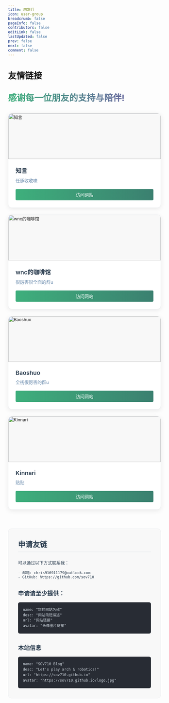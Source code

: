 ```yaml
---
title: 朋友们
icon: user-group
breadcrumb: false
pageInfo: false
contributors: false
editLink: false
lastUpdated: false
prev: false
next: false
comment: false
---
```

# 友情链接

<div class="friend-title">感谢每一位朋友的支持与陪伴!</div>

<div class="friend-links-container">
  <div class="friend-card">
    <div class="friend-card-cover">
      <img src="/friends/ljq.png" alt="知言" />
    </div>
    <div class="friend-card-content">
      <div class="friend-name">知言</div>
      <div class="friend-desc">任豚收收味</div>
      <a href="https://timlin15.github.io/" target="_blank" class="friend-link">访问网站</a>
    </div>
  </div>

  <div class="friend-card">
    <div class="friend-card-cover">
      <img src="/friends/wnc.jpg" alt="wnc的咖啡馆" />
    </div>
    <div class="friend-card-content">
      <div class="friend-name">wnc的咖啡馆</div>
      <div class="friend-desc">很厉害很全面的群u</div>
      <a href="https://wncfht.github.io/notes/" target="_blank" class="friend-link">访问网站</a>
    </div>
  </div>

  <div class="friend-card">
    <div class="friend-card-cover">
      <img src="/friends/baoshuo.jpg" alt="Baoshuo" />
    </div>
    <div class="friend-card-content">
      <div class="friend-name">Baoshuo</div>
      <div class="friend-desc">全栈很厉害的群u</div>
      <a href="https://baoshuo.ren/" target="_blank" class="friend-link">访问网站</a>
    </div>
  </div>

  <div class="friend-card">
    <div class="friend-card-cover">
      <img src="/friends/kinnari.jpg" alt="Kinnari" />
    </div>
    <div class="friend-card-content">
      <div class="friend-name">Kinnari</div>
      <div class="friend-desc">贴贴</div>
      <a href="https://kinnariyamamatanha.github.io/" target="_blank" class="friend-link">访问网站</a>
    </div>
  </div>

</div>

<div class="apply-container">
  <div class="apply-title">申请友链</div>
  <div class="apply-desc">
    可以通过以下方式联系我：

    - 邮箱: chris916911179@outlook.com
    - GitHub: https://github.com/sov710

</div>

<div class="apply-info">
    <div class="apply-info-title">申请请至少提供：</div>
    <div class="apply-info-content">
      <pre><code>name: "您的网站名称"
desc: "网站简短描述"
url: "网站链接"
avatar: "头像图片链接"</code></pre>
    </div>
  </div>

<div class="apply-info">
    <div class="apply-info-title">本站信息</div>
    <div class="apply-info-content">
      <pre><code>name: "SOV710 Blog"
desc: "Let's play arch & robotics!"
url: "https://sov710.github.io"
avatar: "https://sov710.github.io/logo.jpg"</code></pre>
    </div>
  </div>
</div>

<style>
.friend-title {
  font-size: 1.8rem;
  font-weight: bold;
  margin: 2rem 0;
  background-image: linear-gradient(to right, var(--theme-color, #3eaf7c), #6d4ea3);
  -webkit-background-clip: text;
  color: transparent;
}

.friend-links-container {
  display: grid;
  grid-template-columns: repeat(auto-fill, minmax(300px, 1fr));
  gap: 1.5rem;
  margin: 2rem 0;
}

.friend-card {
  border-radius: 12px;
  box-shadow: 0 4px 16px rgba(0, 0, 0, 0.08);
  transition: all 0.3s ease;
  overflow: hidden;
  background-color: var(--bg-color, #fff);
  display: flex;
  flex-direction: column;
  height: 100%;
  border: 1px solid var(--border-color, #eaecef);
}

.friend-card:hover {
  transform: translateY(-5px);
  box-shadow: 0 8px 20px rgba(0, 0, 0, 0.12);
}

.friend-card-cover {
  height: 150px;
  overflow: hidden;
  background-color: var(--bg-color-secondary, #f8f8f8);
  display: flex;
  align-items: center;
  justify-content: center;
}

.friend-card-cover img {
  width: 100%;
  height: 100%;
  object-fit: cover;
  transition: transform 0.3s ease;
}

.friend-card:hover .friend-card-cover img {
  transform: scale(1.05);
}

.friend-card-content {
  padding: 1.5rem;
  display: flex;
  flex-direction: column;
  flex-grow: 1;
}

.friend-name {
  font-size: 1.2rem;
  font-weight: 600;
  margin-bottom: 0.5rem;
  color: var(--text-color, #2c3e50);
}

.friend-desc {
  font-size: 0.9rem;
  color: var(--text-color-light, #6a8bad);
  margin-bottom: 1rem;
  flex-grow: 1;
}

.friend-link {
  display: inline-block;
  padding: 0.5rem 1rem;
  background: linear-gradient(to right, var(--theme-color, #3eaf7c), var(--theme-color-dark, #3b8070));
  color: white;
  border-radius: 4px;
  text-decoration: none;
  font-size: 0.9rem;
  font-weight: 500;
  text-align: center;
  transition: all 0.3s ease;
}

.friend-link:hover {
  background: linear-gradient(to right, var(--theme-color-light, #4abf8a), var(--theme-color, #3eaf7c));
  transform: translateY(-2px);
}

.apply-container {
  margin: 4rem 0;
  padding: 2rem;
  border-radius: 12px;
  background-color: var(--bg-color-secondary, #f8f8f8);
  border: 1px solid var(--border-color, #eaecef);
}

.apply-title {
  font-size: 1.5rem;
  font-weight: bold;
  margin-bottom: 1.5rem;
  color: var(--text-color, #2c3e50);
  border-bottom: 2px solid var(--border-color, #eaecef);
  padding-bottom: 0.5rem;
}

.apply-desc {
  margin-bottom: 2rem;
  color: var(--text-color, #2c3e50);
}

.apply-info {
  margin-top: 2rem;
}

.apply-info-title {
  font-size: 1.2rem;
  font-weight: 600;
  margin-bottom: 1rem;
  color: var(--text-color, #2c3e50);
}

.apply-info-content {
  background-color: var(--code-bg-color, #282c34);
  border-radius: 6px;
  padding: 1rem;
}

/* Custom dark mode variables */
html.dark .friend-card {
  background-color: var(--bg-color, #1e1e1e);
  box-shadow: 0 4px 16px rgba(0, 0, 0, 0.2);
  border-color: var(--border-color, #333);
}

html.dark .friend-card-cover {
  background-color: var(--bg-color-secondary, #2a2a2a);
}

html.dark .apply-container {
  background-color: var(--bg-color-secondary, #2a2a2a);
  border-color: var(--border-color, #333);
}

html.dark .friend-name {
  color: var(--text-color, #c9d1d9);
}

html.dark .friend-desc {
  color: var(--text-color-light, #8b949e);
}

html.dark .apply-title,
html.dark .apply-desc,
html.dark .apply-info-title {
  color: var(--text-color, #c9d1d9);
}

html.dark .apply-title {
  border-color: var(--border-color, #333);
}

/* Code formatting in apply sections */
.apply-info-content pre {
  margin: 0;
  padding: 0;
  background-color: transparent;
}

.apply-info-content code {
  display: block;
  font-family: var(--font-family-code);
  line-height: 1.5;
  white-space: pre-wrap;
  padding: 0;
  background-color: transparent;
  color: var(--c-text-code, #c9d1d9); /* Default to a light color suitable for dark backgrounds */
}

/* Ensure code text is light in light mode if background is dark, or dark if background is light */
html:not(.dark) .apply-info-content code {
  color: #c9d1d9; /* Light color for code text on dark background in light mode */
}

html.dark .apply-info-content code {
  color: var(--c-text-code-dark, #c9d1d9); /* Keep this for dark mode consistency */
}

/* Responsive adjustments */
@media (max-width: 719px) {
  .friend-links-container {
    grid-template-columns: repeat(auto-fill, minmax(250px, 1fr));
  }
  
  .friend-title {
    font-size: 1.5rem;
  }
}
</style>
